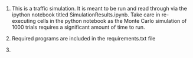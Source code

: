1.  This is a traffic simulation.  It is meant to be run and read through via the ipython notebook titled SimulationResults.ipynb.  Take care in re-executing cells in the python notebook as the Monte Carlo simulation of 1000 trials requires a significant amount of time to run.

2.  Required programs are included in the requirements.txt file

3.  
